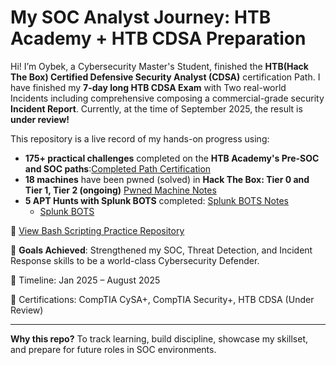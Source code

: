 # My SOC Analyst Journey: HTB Academy + HTB CDSA Preparation

Hi! I’m Oybek, a Cybersecurity Master's Student, finished the **HTB(Hack The Box) Certified Defensive Security Analyst (CDSA)** certification Path.
I have finished my **7-day long HTB CDSA Exam** with Two real-world Incidents including comprehensive composing a commercial-grade security **Incident Report**.
Currently, at the time of September 2025, the result is **under review!** 

This repository is a live record of my hands-on progress using:
- **175+ practical challenges** completed on the **HTB Academy's Pre-SOC and SOC paths**:[Completed Path Certification](https://shorturl.at/BA0WY)
- **18 machines** have been pwned (solved) in  **Hack The Box: Tier 0 and Tier 1, Tier 2 (ongoing)** [Pwned Machine Notes](https://github.com/oybek-turaev-cyber/HTB-CDSA-Prep/tree/main/CDSA-Exam-Practical-Labs/lab-notes/starting_point)
- **5 APT Hunts with Splunk BOTS** completed: [Splunk BOTS Notes](https://github.com/oybek-turaev-cyber/HTB-CDSA-Prep/tree/main/CDSA-Exam-Practical-Labs/lab-notes/bots_splunk)
    - [Splunk BOTS](https://bots.splunk.com/login?redirect=/)  

🔗 [View Bash Scripting Practice Repository](https://github.com/oybek-turaev-cyber/Bash-Scripting#)

🎯 **Goals Achieved**: Strengthened my SOC, Threat Detection, and Incident Response skills to be a world-class Cybersecurity Defender.

📅 Timeline: Jan 2025 – August 2025

📘 Certifications: CompTIA CySA+, CompTIA Security+, HTB CDSA (Under Review)

---
**Why this repo?**
To track learning, build discipline, showcase my skillset, and prepare for future roles in SOC environments.
